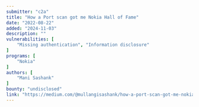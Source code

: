 ```yaml
---
submitter: "c2a"
title: "How a Port scan got me Nokia Hall of Fame"
date: "2022-08-22"
added: "2024-11-03"
description: ""
vulnerabilities: [
    "Missing authentication", "Information disclosure"
]
programs: [
    "Nokia"
]
authors: [
    "Mani Sashank"
]
bounty: "undisclosed"
link: "https://medium.com/@mullangisashank/how-a-port-scan-got-me-nokia-hall-of-fame-6f9b65e920e3"
---
```




